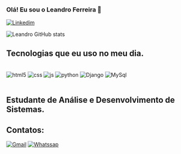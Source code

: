 ### Olá! Eu sou o Leandro Ferreira 👋

[![Linkedim](https://img.shields.io/badge/LinkedIn-0077B5?style=for-the-badge&logo=linkedin&logoColor=white)](https://www.linkedin.com/in/leandro-ferreira-santos-656b91278)

![Leandro GitHub stats](https://github-readme-stats.vercel.app/api?username=Leandr0fs&show_icons=true&theme=tokyonight)

## Tecnologias que eu uso no meu dia.
<div style="display: inline_block"><br/>
  <img align="center" alt="html5" src="https://img.shields.io/badge/HTML5-E34F26?style=for-the-badge&logo=html5&logoColor=white"/>
  <img align="center" alt="css" src="https://img.shields.io/badge/CSS3-1572B6?style=for-the-badge&logo=css3&logoColor=white"/>
  <img align="center" alt="js" src="https://img.shields.io/badge/JavaScript-F7DF1E?style=for-the-badge&logo=javascript&logoColor=black"/>
  <img align="center" alt="python" src="https://img.shields.io/badge/Python-3776AB?style=for-the-badge&logo=python&logoColor=white"/>
  <img align="center" alt="Django" src="https://img.shields.io/badge/Django-092E20?style=for-the-badge&logo=django&logoColor=white"/>
  <img align="center" alt="MySql" src="https://img.shields.io/badge/MySQL-00000F?style=for-the-badge&logo=mysql&logoColor=white"/>
</div><br/>

## Estudante de Análise e Desenvolvimento de Sistemas.

## Contatos:<br/>
[![Gmail](https://img.shields.io/badge/Gmail-D14836?style=for-the-badge&logo=gmail&logoColor=white)](leandroferreiras128@gmail.com)
[![Whatssap](https://img.shields.io/badge/WhatsApp-25D366?style=for-the-badge&logo=whatsapp&logoColor=white)]()
